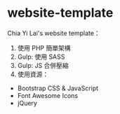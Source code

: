 # website-template

Chia Yi Lai's website template：

1.  使用 PHP 簡單架構
2.  Gulp: 使用 SASS
3.  Gulp: JS 合併壓縮
6.  使用資源：
  - Bootstrap CSS & JavaScript
  - Font Awesome Icons
  - jQuery
